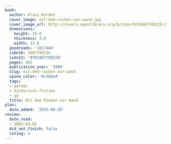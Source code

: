 ```yaml
---
book:
  author: Klaus Kordon
  cover_image: mit-dem-rucken-zur-wand.jpg
  cover_image_url: http://covers.openlibrary.org/b/isbn/9783407789228-L.jpg
  dimensions:
    height: 19.0
    thickness: 3.0
    width: 12.8
  goodreads: '1817446'
  isbn10: 340778922X
  isbn13: '9783407789228'
  pages: 452
  publication_year: '1990'
  slug: mit-dem-rucken-zur-wand
  spine_color: '#c3bba4'
  tags:
  - german
  - historical-fiction
  - ya
  title: Mit dem Rücken zur Wand
plan:
  date_added: '2015-06-28'
review:
  date_read:
  - 2003-03-01
  did_not_finish: false
  rating: 4
---
```

